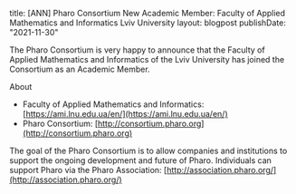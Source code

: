 title: [ANN] Pharo Consortium New Academic Member: Faculty of Applied Mathematics and Informatics Lviv Universitylayout: blogpostpublishDate: "2021-11-30"The Pharo Consortium is very happy to announce that the Faculty of Applied Mathematics and Informatics of the Lviv University has joined the Consortium as an Academic Member.About- Faculty of Applied Mathematics and Informatics: [https://ami.lnu.edu.ua/en/](https://ami.lnu.edu.ua/en/)- Pharo Consortium: [http://consortium.pharo.org](http://consortium.pharo.org)The goal of the Pharo Consortium is to allow companies and institutions to support the ongoing development and future of Pharo.Individuals can support Pharo via the Pharo Association: [http://association.pharo.org/](http://association.pharo.org/)